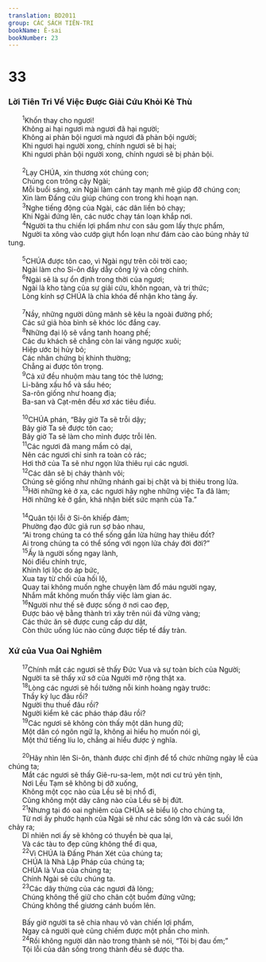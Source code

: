 ```yaml
---
translation: BD2011
group: CÁC SÁCH TIÊN-TRI
bookName: Ê-sai 
bookNumber: 23
---
```


<div class="title"><h1>33</h1><h3>Lời Tiên Tri Về Việc Ðược Giải Cứu Khỏi Kẻ Thù</h3></div>
<span class="verse es_33_1">  <sup>1</sup>Khốn thay cho ngươi!<br/>  Không ai hại ngươi mà ngươi đã hại người;<br/>  Không ai phản bội ngươi mà ngươi đã phản bội người;<br/>  Khi ngươi hại người xong, chính ngươi sẽ bị hại;<br/>  Khi ngươi phản bội người xong, chính ngươi sẽ bị phản bội.<br/><br/></span>
<span class="verse es_33_2">  <sup>2</sup>Lạy CHÚA, xin thương xót chúng con;<br/>  Chúng con trông cậy Ngài;<br/>  Mỗi buổi sáng, xin Ngài làm cánh tay mạnh mẽ giúp đỡ chúng con;<br/>  Xin làm Ðấng cứu giúp chúng con trong khi hoạn nạn.<br/></span>
<span class="verse es_33_3">  <sup>3</sup>Nghe tiếng động của Ngài, các dân liền bỏ chạy;<br/>  Khi Ngài đứng lên, các nước chạy tán loạn khắp nơi.<br/></span>
<span class="verse es_33_4">  <sup>4</sup>Người ta thu chiến lợi phẩm như con sâu gom lấy thực phẩm,<br/>  Người ta xông vào cướp giựt hổn loạn như đám cào cào búng nhảy tứ tung.<br/><br/></span>
<span class="verse es_33_5">  <sup>5</sup>CHÚA được tôn cao, vì Ngài ngự trên cõi trời cao;<br/>  Ngài làm cho Si-ôn đầy dẫy công lý và công chính.<br/></span>
<span class="verse es_33_6">  <sup>6</sup>Ngài sẽ là sự ổn định trong thời của ngươi;<br/>  Ngài là kho tàng của sự giải cứu, khôn ngoan, và tri thức;<br/>  Lòng kính sợ CHÚA là chìa khóa để nhận kho tàng ấy.<br/><br/></span>
<span class="verse es_33_7">  <sup>7</sup>Nầy, những người dũng mãnh sẽ kêu la ngoài đường phố;<br/>  Các sứ giả hòa bình sẽ khóc lóc đắng cay.<br/></span>
<span class="verse es_33_8">  <sup>8</sup>Những đại lộ sẽ vắng tanh hoang phế;<br/>  Các du khách sẽ chẳng còn lai vãng ngược xuôi;<br/>  Hiệp ước bị hủy bỏ;<br/>  Các nhân chứng bị khinh thường;<br/>  Chẳng ai được tôn trọng.<br/></span>
<span class="verse es_33_9">  <sup>9</sup>Cả xứ đều nhuộm màu tang tóc thê lương;<br/>  Li-băng xấu hổ và sầu héo;<br/>  Sa-rôn giống như hoang địa;<br/>  Ba-san và Cạt-mên đều xơ xác tiêu điều.<br/><br/></span>
<span class="verse es_33_10">  <sup>10</sup>CHÚA phán, “Bây giờ Ta sẽ trỗi dậy;<br/>  Bây giờ Ta sẽ được tôn cao;<br/>  Bây giờ Ta sẽ làm cho mình được trỗi lên.<br/></span>
<span class="verse es_33_11">  <sup>11</sup>Các ngươi đã mang mầm cỏ dại,<br/>  Nên các ngươi chỉ sinh ra toàn cỏ rác;<br/>  Hơi thở của Ta sẽ như ngọn lửa thiêu rụi các ngươi.<br/></span>
<span class="verse es_33_12">  <sup>12</sup>Các dân sẽ bị cháy thành vôi;<br/>  Chúng sẽ giống như những nhánh gai bị chặt và bị thiêu trong lửa.<br/></span>
<span class="verse es_33_13">  <sup>13</sup>Hỡi những kẻ ở xa, các ngươi hãy nghe những việc Ta đã làm;<br/>  Hỡi những kẻ ở gần, khá nhận biết sức mạnh của Ta.”<br/><br/></span>
<span class="verse es_33_14">  <sup>14</sup>Quân tội lỗi ở Si-ôn khiếp đảm;<br/>  Phường đạo đức giả run sợ bảo nhau,<br/>  “Ai trong chúng ta có thể sống gần lửa hừng hay thiêu đốt?<br/>  Ai trong chúng ta có thể sống với ngọn lửa cháy đời đời?”<br/></span>
<span class="verse es_33_15">  <sup>15</sup>Ấy là người sống ngay lành,<br/>  Nói điều chính trực,<br/>  Khinh lợi lộc do áp bức,<br/>  Xua tay từ chối của hối lộ,<br/>  Quay tai không muốn nghe chuyện làm đổ máu người ngay,<br/>  Nhắm mắt không muốn thấy việc làm gian ác.<br/></span>
<span class="verse es_33_16">  <sup>16</sup>Người như thế sẽ được sống ở nơi cao đẹp,<br/>  Ðược bảo vệ bằng thành trì xây trên núi đá vững vàng;<br/>  Các thức ăn sẽ được cung cấp dư dật,<br/>  Còn thức uống lúc nào cũng được tiếp tế đầy tràn.<br/></span>
<div class="title"><h3>Xứ của Vua Oai Nghiêm</h3></div>
<span class="verse es_33_17">  <sup>17</sup>Chính mắt các ngươi sẽ thấy Ðức Vua và sự toàn bích của Người;<br/>  Người ta sẽ thấy xứ sở của Người mở rộng thật xa.<br/></span>
<span class="verse es_33_18">  <sup>18</sup>Lòng các ngươi sẽ hồi tưởng nỗi kinh hoàng ngày trước: <br/>  Thầy ký lục đâu rồi?<br/>  Người thu thuế đâu rồi?<br/>  Người kiểm kê các pháo tháp đâu rồi?<br/></span>
<span class="verse es_33_19">  <sup>19</sup>Các ngươi sẽ không còn thấy một dân hung dữ;<br/>  Một dân có ngôn ngữ lạ, không ai hiểu họ muốn nói gì,<br/>  Một thứ tiếng líu lo, chẳng ai hiểu được ý nghĩa.<br/><br/></span>
<span class="verse es_33_20">  <sup>20</sup>Hãy nhìn lên Si-ôn, thành được chỉ định để tổ chức những ngày lễ của chúng ta;<br/>  Mắt các ngươi sẽ thấy Giê-ru-sa-lem, một nơi cư trú yên tịnh,<br/>  Nơi Lều Tạm sẽ không bị dỡ xuống,<br/>  Không một cọc nào của Lều sẽ bị nhổ đi,<br/>  Cũng không một dây căng nào của Lều sẽ bị đứt.<br/></span>
<span class="verse es_33_21">  <sup>21</sup>Nhưng tại đó oai nghiêm của CHÚA sẽ biểu lộ cho chúng ta,<br/>  Từ nơi ấy phước hạnh của Ngài sẽ như các sông lớn và các suối lớn chảy ra;<br/>  Dĩ nhiên nơi ấy sẽ không có thuyền bè qua lại,<br/>  Và các tàu to đẹp cũng không thể đi qua,<br/></span>
<span class="verse es_33_22">  <sup>22</sup>Vì CHÚA là Ðấng Phán Xét của chúng ta;<br/>  CHÚA là Nhà Lập Pháp của chúng ta;<br/>  CHÚA là Vua của chúng ta;<br/>  Chính Ngài sẽ cứu chúng ta.<br/></span>
<span class="verse es_33_23">  <sup>23</sup>Các dây thừng của các ngươi đã lỏng;<br/>  Chúng không thể giữ cho chân cột buồm đứng vững;<br/>  Chúng không thể giương cánh buồm lên.<br/><br/>  Bấy giờ người ta sẽ chia nhau vô vàn chiến lợi phẩm,<br/>  Ngay cả người què cũng chiếm được một phần cho mình.<br/></span>
<span class="verse es_33_24">  <sup>24</sup>Rồi không người dân nào trong thành sẽ nói, “Tôi bị đau ốm;” <br/>  Tội lỗi của dân sống trong thành đều sẽ được tha.<br/></span>
